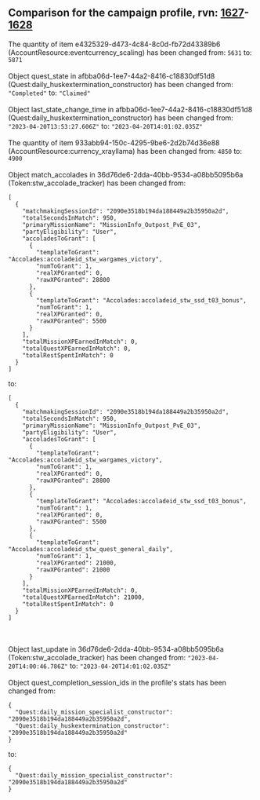 ## Comparison for the campaign profile, rvn: [1627](https://github.com/PRO100KatYT/FortniteProfileRevisions/tree/main/profiles/campaign/1627%20campaign.json)-[1628](https://github.com/PRO100KatYT/FortniteProfileRevisions/tree/main/profiles/campaign/1628%20campaign.json)

The quantity of item e4325329-d473-4c84-8c0d-fb72d43389b6 (AccountResource:eventcurrency_scaling) has been changed from: `5631` to: `5871`
<br><br>
Object quest_state in afbba06d-1ee7-44a2-8416-c18830df51d8 (Quest:daily_huskextermination_constructor) has been changed from: `"Completed"` to: `"Claimed"`
<br><br>
Object last_state_change_time in afbba06d-1ee7-44a2-8416-c18830df51d8 (Quest:daily_huskextermination_constructor) has been changed from: `"2023-04-20T13:53:27.606Z"` to: `"2023-04-20T14:01:02.035Z"`
<br><br>
The quantity of item 933abb94-150c-4295-9be6-2d2b74d36e88 (AccountResource:currency_xrayllama) has been changed from: `4850` to: `4900`
<br><br>
Object match_accolades in 36d76de6-2dda-40bb-9534-a08bb5095b6a (Token:stw_accolade_tracker) has been changed from:

```
[
  {
    "matchmakingSessionId": "2090e3518b194da188449a2b35950a2d",
    "totalSecondsInMatch": 950,
    "primaryMissionName": "MissionInfo_Outpost_PvE_03",
    "partyEligibility": "User",
    "accoladesToGrant": [
      {
        "templateToGrant": "Accolades:accoladeid_stw_wargames_victory",
        "numToGrant": 1,
        "realXPGranted": 0,
        "rawXPGranted": 28800
      },
      {
        "templateToGrant": "Accolades:accoladeid_stw_ssd_t03_bonus",
        "numToGrant": 1,
        "realXPGranted": 0,
        "rawXPGranted": 5500
      }
    ],
    "totalMissionXPEarnedInMatch": 0,
    "totalQuestXPEarnedInMatch": 0,
    "totalRestSpentInMatch": 0
  }
]
```

to:

```
[
  {
    "matchmakingSessionId": "2090e3518b194da188449a2b35950a2d",
    "totalSecondsInMatch": 950,
    "primaryMissionName": "MissionInfo_Outpost_PvE_03",
    "partyEligibility": "User",
    "accoladesToGrant": [
      {
        "templateToGrant": "Accolades:accoladeid_stw_wargames_victory",
        "numToGrant": 1,
        "realXPGranted": 0,
        "rawXPGranted": 28800
      },
      {
        "templateToGrant": "Accolades:accoladeid_stw_ssd_t03_bonus",
        "numToGrant": 1,
        "realXPGranted": 0,
        "rawXPGranted": 5500
      },
      {
        "templateToGrant": "Accolades:accoladeid_stw_quest_general_daily",
        "numToGrant": 1,
        "realXPGranted": 21000,
        "rawXPGranted": 21000
      }
    ],
    "totalMissionXPEarnedInMatch": 0,
    "totalQuestXPEarnedInMatch": 21000,
    "totalRestSpentInMatch": 0
  }
]
```

<br><br>
Object last_update in 36d76de6-2dda-40bb-9534-a08bb5095b6a (Token:stw_accolade_tracker) has been changed from: `"2023-04-20T14:00:46.786Z"` to: `"2023-04-20T14:01:02.035Z"`
<br><br>
Object quest_completion_session_ids in the profile's stats has been changed from:

```
{
  "Quest:daily_mission_specialist_constructor": "2090e3518b194da188449a2b35950a2d",
  "Quest:daily_huskextermination_constructor": "2090e3518b194da188449a2b35950a2d"
}
```

to:

```
{
  "Quest:daily_mission_specialist_constructor": "2090e3518b194da188449a2b35950a2d"
}
```

<br><br>
